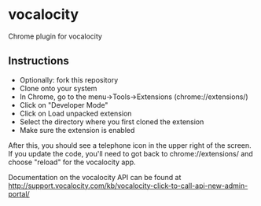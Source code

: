vocalocity
==========

Chrome plugin for vocalocity

Instructions
------------
* Optionally: fork this repository
* Clone onto your system 
* In Chrome, go to the menu->Tools->Extensions (chrome://extensions/)
* Click on "Developer Mode"
* Click on Load unpacked extension
* Select the directory where you first cloned the extension
* Make sure the extension is enabled

After this, you should see a telephone icon in the upper right of the screen. If you update the code, you'll
need to got back to chrome://extensions/ and choose "reload" for the vocalocity app.

Documentation on the vocalocity API can be found at http://support.vocalocity.com/kb/vocalocity-click-to-call-api-new-admin-portal/
